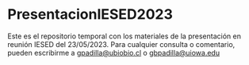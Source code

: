 # PresentacionIESED2023
Este es el repositorio temporal con los materiales de la presentación en reunión IESED del 23/05/2023. Para cualquier consulta o comentario, pueden escribirme a gpadilla@ubiobio.cl o gbpadilla@uiowa.edu
